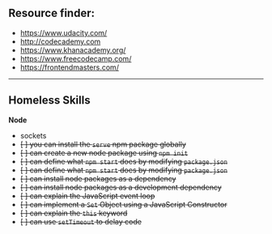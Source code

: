 
## Resource finder:

- https://www.udacity.com/
- http://codecademy.com
- https://www.khanacademy.org/
- https://www.freecodecamp.com/
- https://frontendmasters.com/

------


## Homeless Skills


**Node**

- sockets
- ~~[ ] you can install the `serve` npm package globally~~
- ~~[ ] can create a new node package using `npm init`~~
- ~~[ ] can define what `npm start` does by modifying `package.json`~~
- ~~[ ] can define what `npm start` does by modifying `package.json`~~
- ~~[ ] can install node packages as a dependency~~
- ~~[ ] can install node packages as a development dependency~~
- ~~[ ] can explain the JavaScript event loop~~
- ~~[ ] can implement a `Set` Object using a JavaScript Constructor~~
- ~~[ ] can explain the `this` keyword~~
- ~~[ ] can use `setTimeout` to delay code~~

